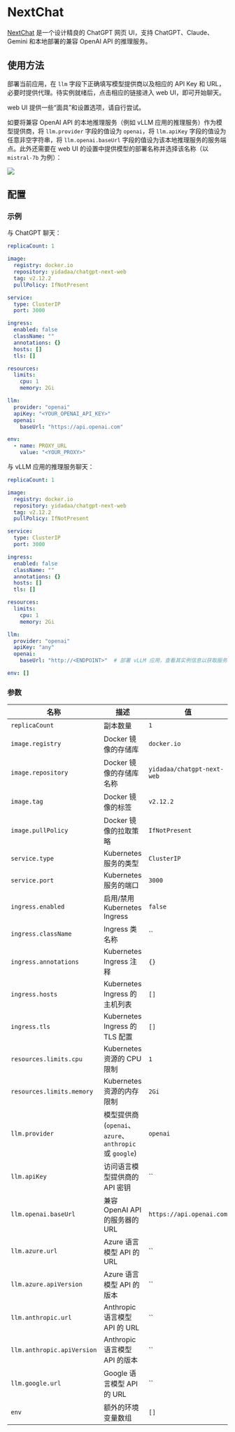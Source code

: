 # NextChat

[NextChat](https://github.com/ChatGPTNextWeb/ChatGPT-Next-Web) 是一个设计精良的 ChatGPT 网页 UI，支持 ChatGPT、Claude、Gemini 和本地部署的兼容 OpenAI API 的推理服务。

## 使用方法

部署当前应用，在 `llm` 字段下正确填写模型提供商以及相应的 API Key 和 URL，必要时提供代理。待实例就绪后，点击相应的链接进入 web UI，即可开始聊天。

web UI 提供一些“面具”和设置选项，请自行尝试。

如要将兼容 OpenAI API 的本地推理服务（例如 vLLM 应用的推理服务）作为模型提供商，将 `llm.provider` 字段的值设为 `openai`，将 `llm.apiKey` 字段的值设为任意非空字符串，将 `llm.openai.baseUrl` 字段的值设为该本地推理服务的服务端点。此外还需要在 web UI 的设置中提供模型的部署名称并选择该名称（以 `mistral-7b` 为例）：

![](https://s2.loli.net/2024/06/18/r6nc8sWwu2APReh.png)

## 配置

### 示例

与 ChatGPT 聊天：

```yaml
replicaCount: 1

image:
  registry: docker.io
  repository: yidadaa/chatgpt-next-web
  tag: v2.12.2
  pullPolicy: IfNotPresent

service:
  type: ClusterIP
  port: 3000

ingress:
  enabled: false
  className: ""
  annotations: {}
  hosts: []
  tls: []

resources:
  limits:
    cpu: 1
    memory: 2Gi

llm:
  provider: "openai"
  apiKey: "<YOUR_OPENAI_API_KEY>"
  openai:
    baseUrl: "https://api.openai.com"

env:
  - name: PROXY_URL
    value: "<YOUR_PROXY>"
```

与 vLLM 应用的推理服务聊天：

```yaml
replicaCount: 1

image:
  registry: docker.io
  repository: yidadaa/chatgpt-next-web
  tag: v2.12.2
  pullPolicy: IfNotPresent

service:
  type: ClusterIP
  port: 3000

ingress:
  enabled: false
  className: ""
  annotations: {}
  hosts: []
  tls: []

resources:
  limits:
    cpu: 1
    memory: 2Gi

llm:
  provider: "openai"
  apiKey: "any"
  openai:
    baseUrl: "http://<ENDPOINT>"  # 部署 vLLM 应用，查看其实例信息以获取服务端点

env: []
```

### 参数

| 名称                        | 描述                                                    | 值                         |
| --------------------------- | ------------------------------------------------------- | -------------------------- |
| `replicaCount`              | 副本数量                                                | `1`                        |
| `image.registry`            | Docker 镜像的存储库                                     | `docker.io`                |
| `image.repository`          | Docker 镜像的存储库名称                                 | `yidadaa/chatgpt-next-web` |
| `image.tag`                 | Docker 镜像的标签                                       | `v2.12.2`                  |
| `image.pullPolicy`          | Docker 镜像的拉取策略                                   | `IfNotPresent`             |
| `service.type`              | Kubernetes 服务的类型                                   | `ClusterIP`                |
| `service.port`              | Kubernetes 服务的端口                                   | `3000`                     |
| `ingress.enabled`           | 启用/禁用 Kubernetes Ingress                            | `false`                    |
| `ingress.className`         | Ingress 类名称                                          | ``                         |
| `ingress.annotations`       | Kubernetes Ingress 注释                                 | `{}`                       |
| `ingress.hosts`             | Kubernetes Ingress 的主机列表                           | `[]`                       |
| `ingress.tls`               | Kubernetes Ingress 的 TLS 配置                          | `[]`                       |
| `resources.limits.cpu`      | Kubernetes 资源的 CPU 限制                              | `1`                        |
| `resources.limits.memory`   | Kubernetes 资源的内存限制                               | `2Gi`                      |
| `llm.provider`              | 模型提供商 (`openai`、`azure`、`anthropic` 或 `google`) | `openai`                   |
| `llm.apiKey`               | 访问语言模型提供商的 API 密钥                           | ``                         |
| `llm.openai.baseUrl`       | 兼容 OpenAI API 的服务器的 URL                          | `https://api.openai.com`   |
| `llm.azure.url`             | Azure 语言模型 API 的 URL                               | ``                         |
| `llm.azure.apiVersion`     | Azure 语言模型 API 的版本                               | ``                         |
| `llm.anthropic.url`         | Anthropic 语言模型 API 的 URL                           | ``                         |
| `llm.anthropic.apiVersion` | Anthropic 语言模型 API 的版本                           | ``                         |
| `llm.google.url`            | Google 语言模型 API 的 URL                              | ``                         |
| `env`                       | 额外的环境变量数组                                      | `[]`                       |

